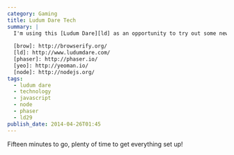 ```yaml
---
category: Gaming
title: Ludum Dare Tech
summary: |
  I'm using this [Ludum Dare][ld] as an opportunity to try out some new technology. I'm going to use [Phaser][phaser] for development along with [Browserify][brow] and possibly [Yeoman][yeo] for various package management. All that requires [Node][node] to be installed, which I don't have on my main development machine so that's first.
    
  [brow]: http://browserify.org/
  [ld]: http://www.ludumdare.com/
  [phaser]: http://phaser.io/
  [yeo]: http://yeoman.io/
  [node]: http://nodejs.org/
tags: 
  - ludum dare
  - technology
  - javascript
  - node
  - phaser
  - ld29
publish_date: 2014-04-26T01:45
---
```


Fifteen minutes to go, plenty of time to get everything set up!
